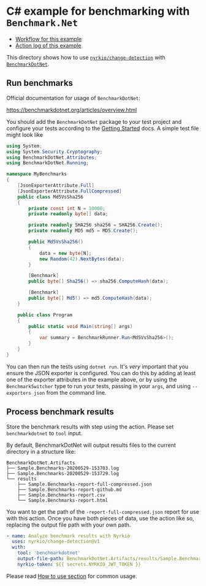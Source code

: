 C# example for benchmarking with `Benchmark.Net`
================================================

- [Workflow for this example](../../.github/workflows/benchmarkdotnet.yml)
- [Action log of this example](https://github.com/nyrkio/change-detection/actions?query=workflow%3A%22Benchmark.Net+example%22)

This directory shows how to use [`nyrkio/change-detection`](https://github.com/nyrkio/change-detection)
with [`BenchmarkDotNet`](https://benchmarkdotnet.org/).

## Run benchmarks

Official documentation for usage of `BenchmarkDotNet`:

https://benchmarkdotnet.org/articles/overview.html

You should add the `BenchmarkDotNet` package to your test project and configure your tests according to the [Getting Started](https://benchmarkdotnet.org/articles/guides/getting-started.html) docs. A simple test file might look like


```csharp
using System;
using System.Security.Cryptography;
using BenchmarkDotNet.Attributes;
using BenchmarkDotNet.Running;

namespace MyBenchmarks
{
    [JsonExporterAttribute.Full]
    [JsonExporterAttribute.FullCompressed]
    public class Md5VsSha256
    {
        private const int N = 10000;
        private readonly byte[] data;

        private readonly SHA256 sha256 = SHA256.Create();
        private readonly MD5 md5 = MD5.Create();

        public Md5VsSha256()
        {
            data = new byte[N];
            new Random(42).NextBytes(data);
        }

        [Benchmark]
        public byte[] Sha256() => sha256.ComputeHash(data);

        [Benchmark]
        public byte[] Md5() => md5.ComputeHash(data);
    }

    public class Program
    {
        public static void Main(string[] args)
        {
            var summary = BenchmarkRunner.Run<Md5VsSha256>();
        }
    }
}
```

You can then run the tests using `dotnet run`.  It's _very_ important that you ensure the JSON exporter is configured. You can do this by adding at least one of the exporter attributes in the example above, or by using the `BenchmarkSwitcher` type to run your tests, passing in your `args`, and using `--exporters json` from the command line.

## Process benchmark results

Store the benchmark results with step using the action. Please set `benchmarkdotnet` to `tool` input.

By default, BenchmarkDotNet will output results files to the current directory in a structure like:

```
BenchmarkDotNet.Artifacts
├── Sample.Benchmarks-20200529-153703.log
├── Sample.Benchmarks-20200529-153729.log
└── results
    ├── Sample.Benchmarks-report-full-compressed.json
    ├── Sample.Benchmarks-report-github.md
    ├── Sample.Benchmarks-report.csv
    └── Sample.Benchmarks-report.html
```

You want to get the path of the `-report-full-compressed.json` report for use with this action.  Once you have both pieces of data, use the action like so, replacing the output file path with your own path.

```yaml
- name: Analyze benchmark results with Nyrkiö
  uses: nyrkio/change-detection@v1
  with:
    tool: 'benchmarkdotnet'
    output-file-path: BenchmarkDotNet.Artifacts/results/Sample.Benchmarks-report-full-compressed.json
    nyrkio-token: ${{ secrets.NYRKIO_JWT_TOKEN }}
```

Please read [How to use section](https://github.com/nyrkio/change-detection#how-to-use) for common usage.

